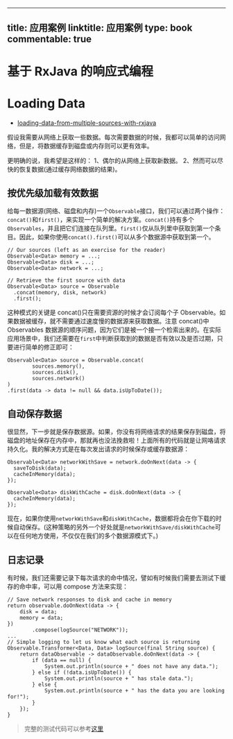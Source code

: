
---
title: 应用案例
linktitle: 应用案例
type: book
commentable: true
---

# 基于 RxJava 的响应式编程

# Loading Data

- [loading-data-from-multiple-sources-with-rxjava](http://blog.danlew.net/2015/06/22/loading-data-from-multiple-sources-with-rxjava/)

假设我需要从网络上获取一些数据。每次需要数据的时候，我都可以简单的访问网络，但是，将数据缓存到磁盘或内存则可以更有效率。

更明确的说，我希望是这样的：
1、偶尔的从网络上获取新数据。
2、然而可以尽快的恢复数据(通过缓存网络数据的结果)。

## 按优先级加载有效数据

给每一数据源(网络、磁盘和内存)一个`Observable`接口，我们可以通过两个操作：`concat()`和`first()`，来实现一个简单的解决方案。`concat()`持有多个`Observables`，并且把它们连接在队列里。`first()`仅从队列里中获取到第一个条目。因此，如果你使用`concat().first()`可以从多个数据源中获取到第一个。

```
// Our sources (left as an exercise for the reader)
Observable<Data> memory = ...;
Observable<Data> disk = ...;
Observable<Data> network = ...;

// Retrieve the first source with data
Observable<Data> source = Observable
  .concat(memory, disk, network)
  .first();
```

这种模式的关键是 concat()只在需要资源的时候才会订阅每个子 Observable。如果数据被缓存，就不需要通过速度慢的数据源来获取数据。注意 concat()中 Observables 数据源的顺序问题，因为它们是被一个接一个检索出来的。在实际应用场景中，我们还需要在`first`中判断获取到的数据是否有效以及是否过期，只要进行简单的修正即可：

```
Observable<Data> source = Observable.concat(
        sources.memory(),
        sources.disk(),
        sources.network()
)
.first(data -> data != null && data.isUpToDate());
```

## 自动保存数据

很显然，下一步就是保存数据源。如果，你没有将网络请求的结果保存到磁盘，将磁盘的地址保存在内存中，那就再也没法挽救啦！上面所有的代码就是让网咯请求持久化。我的解决方式是在每次发出请求的时候保存或缓存数据源：

```
Observable<Data> networkWithSave = network.doOnNext(data -> {
  saveToDisk(data);
  cacheInMemory(data);
});

Observable<Data> diskWithCache = disk.doOnNext(data -> {
  cacheInMemory(data);
});
```

现在，如果你使用`networkWithSave`和`diskWithCache`，数据都将会在你下载的时候自动保存。(这种策略的另外一个好处就是`networkWithSave/diskWithCache`可以在任何地方使用，不仅仅在我们的多个数据源模式下。)

## 日志记录

有时候，我们还需要记录下每次请求的命中情况，譬如有时候我们需要去测试下缓存的命中率，可以用 compose 方法来实现：

```
// Save network responses to disk and cache in memory
return observable.doOnNext(data -> {
    disk = data;
    memory = data;
})
        .compose(logSource("NETWORK"));
...
// Simple logging to let us know what each source is returning
Observable.Transformer<Data, Data> logSource(final String source) {
    return dataObservable -> dataObservable.doOnNext(data -> {
        if (data == null) {
            System.out.println(source + " does not have any data.");
        } else if (!data.isUpToDate()) {
            System.out.println(source + " has stale data.");
        } else {
            System.out.println(source + " has the data you are looking for!");
        }
    });
}
```

> 完整的测试代码可以参考[这里](https://github.com/wx-chevalier/WXJavaToolkits/blob/master/src%2Fmain%2Fjava%2Fwx%2Ftoolkits%2Fsysproc%2Fconcurrence%2Frxjava%2Fpractice%2Fdataloading%2FSources.java)

    